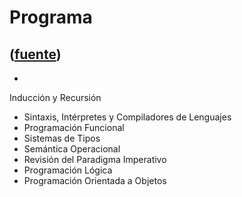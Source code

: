 # Programa
([fuente](https://campus.exactas.uba.ar/course/view.php?id=995&section=1))
---
  -   
Inducción y Recursión

  - Sintaxis, Intérpretes y Compiladores de Lenguajes
  - Programación Funcional
  - Sistemas de Tipos
  - Semántica Operacional
  - Revisión del Paradigma Imperativo
  - Programación Lógica
  - Programación Orientada a Objetos

